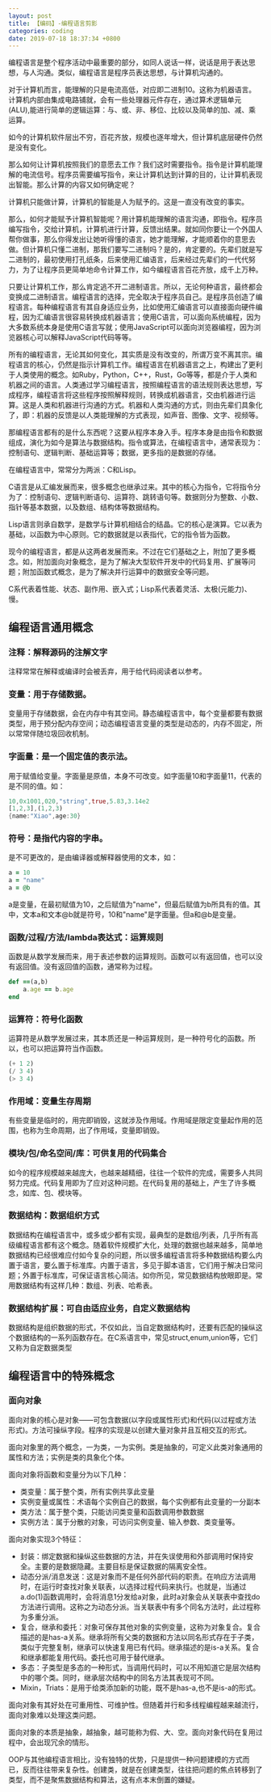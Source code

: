 ```yaml
---
layout: post
title: 【编码】-编程语言剪影
categories: coding
date: 2019-07-18 18:37:34 +0800
---
```

编程语言是整个程序活动中最重要的部分，如同人说话一样，说话是用于表达思想，与人沟通。类似，编程语言是程序员表达思想，与计算机沟通的。

对于计算机而言，能理解的只是电流高低，对应即二进制10。这称为机器语言。计算机内部由集成电路铺就，会有一些处理器元件存在，通过算术逻辑单元(ALU),能进行简单的逻辑运算：与、或、非、移位、比较以及简单的加、减、乘运算。

如今的计算机软件层出不穷，百花齐放，规模也逐年增大，但计算机底层硬件仍然是没有变化。

那么如何让计算机按照我们的意愿去工作？我们这时需要指令。指令是计算机能理解的电流信号。程序员需要编写指令，来让计算机达到计算的目的，让计算机表现出智能。那么计算的内容又如何确定呢？

计算机只能做计算，计算机的智能是人为赋予的。这是一直没有改变的事实。

那么，如何才能赋予计算机智能呢？用计算机能理解的语言沟通，即指令。程序员编写指令，交给计算机，计算机进行计算，反馈出结果。就如同你要让一个外国人帮你做事，那么你得发出让她听得懂的语言，她才能理解，才能顺着你的意思去做。但计算机只懂二进制，那我们要写二进制吗？是的，肯定要的。先辈们就是写二进制的，最初使用打孔纸条，后来使用汇编语言，后来经过先辈们的一代代努力，为了让程序员更简单地命令计算工作，如今编程语言百花齐放，成千上万种。

只要让计算机工作，那么肯定逃不开二进制语言。所以，无论何种语言，最终都会变换成二进制语言。编程语言的选择，完全取决于程序员自己。是程序员创造了编程语言。每种编程语言有其自身适应业务，比如使用汇编语言可以直接面向硬件编程，因为汇编语言很容易转换成机器语言；使用C语言，可以面向系统编程，因为大多数系统本身是使用C语言写就；使用JavaScript可以面向浏览器编程，因为浏览器核心可以解释JavaScript代码等等。

所有的编程语言，无论其如何变化，其实质是没有改变的，所谓万变不离其宗。编程语言的核心，仍然是指示计算机工作。编程语言在机器语言之上，构建出了更利于人类使用的概念。如Ruby，Python，C++，Rust，Go等等，都是介于人类和机器之间的语言。人类通过学习编程语言，按照编程语言的语法规则表达思想，写成程序，编程语言将这些程序按照解释规则，转换成机器语言，交由机器进行运算。这是人类和机器进行沟通的方式。机器和人类沟通的方式，则由先辈们具象化了，即：机器的反馈是以人类能理解的方式表现，如声音、图像、文字、视频等。

那编程语言都有的是什么东西呢？这要从程序本身入手。程序本身是由指令和数据组成，演化为如今是算法与数据结构。指令或算法，在编程语言中，通常表现为：控制语句、逻辑判断、基础运算等；数据，更多指的是数据的存储。

在编程语言中，常常分为两派：C和Lisp。

C语言是从汇编发展而来，很多概念也继承过来。其中的核心为指令，它将指令分为了：控制语句、逻辑判断语句、运算符、跳转语句等。数据则分为整数、小数、指针等基本数据，以及数组、结构体等数据结构。

Lisp语言则承自数学，是数学与计算机相结合的结晶。它的核心是演算。它以表为基础，以函数为中心原则。它的数据就是以表指代，它的指令皆为函数。

现今的编程语言，都是从这两者发展而来。不过在它们基础之上，附加了更多概念。如，附加面向对象概念，是为了解决大型软件开发中的代码复用、扩展等问题；附加函数式概念，是为了解决并行运算中的数据安全等问题。

C系代表着性能、状态、副作用、嵌入式；Lisp系代表着灵活、太极(元能力)、慢。

## 编程语言通用概念
### 注释：解释源码的注解文字
注释常常在解释或编译时会被丢弃，用于给代码阅读者以参考。
### 变量：用于存储数据。
变量用于存储数据，会在内存中有其空间。静态编程语言中，每个变量都要有数据类型，用于预分配内存空间；动态编程语言变量的类型是动态的，内存不固定，所以常常伴随垃圾回收机制。
### 字面量：是一个固定值的表示法。
用于赋值给变量。字面量是原值，本身不可改变。如字面量10和字面量11，代表的是不同的值。如：
``` rust
10,0x1001,020,"string",true,5.83,3.14e2
[1,2,3],(1,2,3)
{name:"Xiao",age:30}
```

### 符号：是指代内容的字串。
是不可更改的，是由编译器或解释器使用的文本，如：
``` ruby
a = 10
a = "name"
a = @b
```
a是变量，在最初赋值为10，之后赋值为"name"，但最后赋值为b所具有的值。其中，文本a和文本@b就是符号，10和"name"是字面量。但a和@b是变量。
### 函数/过程/方法/lambda表达式：运算规则
函数是从数学发展而来，用于表述参数的运算规则。函数可以有返回值，也可以没有返回值。没有返回值的函数，通常称为过程。
``` ruby
def ==(a,b)
    a.age == b.age
end
```
### 运算符：符号化函数
运算符是从数学发展过来，其本质还是一种运算规则，是一种符号化的函数。所以，也可以把运算符当作函数。
``` lisp
(+ 1 2)
(/ 3 4)
(> 3 4)
```
### 作用域：变量生存周期
有些变量是临时的，用完即销毁，这就涉及作用域。作用域是限定变量起作用的范围，也称为生命周期，出了作用域，变量即销毁。
### 模块/包/命名空间/库：可供复用的代码集合
如今的程序规模越来越庞大，也越来越精细，往往一个软件的完成，需要多人共同努力完成。代码复用即为了应对这种问题。在代码复用的基础上，产生了许多概念，如库、包、模块等。
### 数据结构：数据组织方式
数据结构在编程语言中，或多或少都有实现，最典型的是数组/列表，几乎所有高级编程语言都有这个概念。随着软件规模扩大化，处理的数据也越来越多，简单地数据结构已经很难应付如今复杂的问题，所以很多编程语言将多种数据结构要么内置于语言，要么置于标准库。内置于语言，多见于脚本语言，它们用于解决日常问题；外置于标准库，可保证语言核心简洁。如你所见，常见数据结构放眼即是。常用数据结构有这样几种：数组、列表、哈希表。
### 数据结构扩展：可自由适应业务，自定义数据结构
数据结构是组织数据的形式，不仅如此，当自定数据结构时，还要有匹配的操纵这个数据结构的一系列函数存在。在C系语言中，常见struct,enum,union等，它们又称为自定数据类型

## 编程语言中的特殊概念
### 面向对象
面向对象的核心是对象——可包含数据(以字段或属性形式)和代码(以过程或方法形式)。方法可操纵字段。程序的实现是以创建大量对象并且互相交互的形式。

面向对象里的两个概念，一为类，一为实例。类是抽象的，可定义此类对象通用的属性和方法；实例是类的具象化个体。

面向对象将函数和变量分为以下几种：
- 类变量：属于整个类，所有实例共享此变量
- 实例变量或属性：术语每个实例自己的数据，每个实例都有此变量的一分副本
- 类方法：属于整个类，只能访问类变量和函数调用参数数据
- 实例方法：属于分散的对象，可访问实例变量、输入参数、类变量等。

面向对象实现3个特征：
- 封装：绑定数据和操纵这些数据的方法，并在失误使用和外部调用时保持安全。主要的是数据隐藏。主要目标是保证数据的隔离安全性。
- 动态分派/消息发送：这是对象而不是任何外部代码的职责。在响应方法调用时，在运行时查找对象关联表，以选择过程代码来执行。也就是，当通过a.do(1)函数调用时，会将消息1分发给a对象，此时a对象会从关联表中查找do方法进行调用。这称之为动态分派。当关联表中有多个同名方法时，此过程称为多重分派。
- 复合，继承和委托：对象可保存其他对象的实例变量，这称为对象复合。复合描述的是has-a关系。继承将所有父类的数据和方法以同名形式存在于子类，类似于完整复制，继承可以快速复用已有代码。继承描述的是is-a关系。复合和继承都能复用代码。委托也可用于替代继承。
- 多态：子类型是多态的一种形式，当调用代码时，可以不用知道它是层次结构中的哪个类。同时，继承层次结构中的同名方法其表现可不同。
- Mixin，Triats：是用于给类添加新的功能，既不是has-a,也不是is-a的形式。

面向对象有其好处在可重用性、可维护性。但随着并行和多线程编程越来越流行，面向对象难以处理这类问题。

面向对象的本质是抽象，越抽象，越可能称为假、大、空。面向对象代码在复用过程中，会出现冗余的情形。

OOP与其他编程语言相比，没有独特的优势，只是提供一种问题建模的方式而已，反而往往带来复杂性。创建类，就是在创建类型，往往把问题的焦点转移到了类型，而不是聚焦数据结构和算法，这有点本末倒置的嫌疑。

